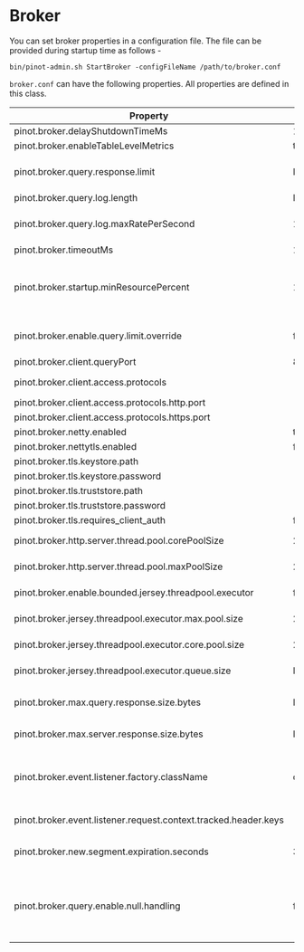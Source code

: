 # Broker

You can set broker properties in a configuration file. The file can be provided during startup time as follows -

```
bin/pinot-admin.sh StartBroker -configFileName /path/to/broker.conf
```

`broker.conf` can have the following properties. All properties are defined in this class.

| Property                                                        | Default                                                               | Description                                                                                                                                                                                                                                                                                            |
| --------------------------------------------------------------- | --------------------------------------------------------------------- | ------------------------------------------------------------------------------------------------------------------------------------------------------------------------------------------------------------------------------------------------------------------------------------------------------ |
| pinot.broker.delayShutdownTimeMs                                | 10 seconds                                                            |                                                                                                                                                                                                                                                                                                        |
| pinot.broker.enableTableLevelMetrics                            | true                                                                  |                                                                                                                                                                                                                                                                                                        |
| pinot.broker.query.response.limit                               | Integer.MAX\_VALUE                                                    | When config `pinot.broker.enable.query.limit.override`is enabled, reset limit for selection query if it exceeds this value.                                                                                                                                                                            |
| pinot.broker.query.log.length                                   | Integer.MAX\_VALUE                                                    |                                                                                                                                                                                                                                                                                                        |
| pinot.broker.query.log.maxRatePerSecond                         | 10000.0                                                               | Maximum queries to be logged per second. Queries with exceptions, or take longer than 1 second are always logged.                                                                                                                                                                                      |
| pinot.broker.timeoutMs                                          | 10 seconds                                                            | Timeout for Broker Query in Milliseconds                                                                                                                                                                                                                                                               |
| pinot.broker.startup.minResourcePercent                         | 100                                                                   | Configuration to consider the broker ServiceStatus as being STARTED if the percent of resources (tables) that are ONLINE for this this broker has crossed the threshold percentage of the total number of tables that it is expected to serve                                                          |
| pinot.broker.enable.query.limit.override                        | false                                                                 | Configuration to enable Query LIMIT Override to protect Pinot Broker and Server from fetch too many records back.                                                                                                                                                                                      |
| pinot.broker.client.queryPort                                   | 8099                                                                  | Port to query broker via http (legacy)                                                                                                                                                                                                                                                                 |
| pinot.broker.client.access.protocols                            |                                                                       | Ingress protocols to query broker (http or https or http,https)                                                                                                                                                                                                                                        |
| pinot.broker.client.access.protocols.http.port                  |                                                                       | Port to query broker via http                                                                                                                                                                                                                                                                          |
| pinot.broker.client.access.protocols.https.port                 |                                                                       | Port to query broker via https                                                                                                                                                                                                                                                                         |
| pinot.broker.netty.enabled                                      | true                                                                  | Enable unsecured netty connections to pinot-server                                                                                                                                                                                                                                                     |
| pinot.broker.nettytls.enabled                                   | false                                                                 | Enable secured netty connections to pinot-server                                                                                                                                                                                                                                                       |
| pinot.broker.tls.keystore.path                                  |                                                                       | Path to broker TLS keystore                                                                                                                                                                                                                                                                            |
| pinot.broker.tls.keystore.password                              |                                                                       | keystore password                                                                                                                                                                                                                                                                                      |
| pinot.broker.tls.truststore.path                                |                                                                       | Path to broker TLS truststore                                                                                                                                                                                                                                                                          |
| pinot.broker.tls.truststore.password                            |                                                                       | truststore password                                                                                                                                                                                                                                                                                    |
| pinot.broker.tls.requires\_client\_auth                         | false                                                                 | toggle for requiring TLS client auth                                                                                                                                                                                                                                                                   |
| pinot.broker.http.server.thread.pool.corePoolSize               | 2 \* cores                                                            | Config for the thread-pool used by pinot-broker's http-server.                                                                                                                                                                                                                                         |
| pinot.broker.http.server.thread.pool.maxPoolSize                | 2 \* cores                                                            | Config for the thread-pool used by pinot-broker's http-server.                                                                                                                                                                                                                                         |
| pinot.broker.enable.bounded.jersey.threadpool.executor          | false                                                                 | Enable bounded Jersey thread-pool to handle async requests.                                                                                                                                                                                                                                            |
| pinot.broker.jersey.threadpool.executor.max.pool.size           | 2 \* cores                                                            | Config for the bounded Jersey thread-pool to handle async requests.                                                                                                                                                                                                                                    |
| pinot.broker.jersey.threadpool.executor.core.pool.size          | 2 \* cores                                                            | Config for the bounded Jersey thread-pool to handle async requests.                                                                                                                                                                                                                                    |
| pinot.broker.jersey.threadpool.executor.queue.size              | Integer.MAX\_VALUE                                                    | Config for the bounded Jersey thread-pool to handle async requests.                                                                                                                                                                                                                                    |
| pinot.broker.max.query.response.size.bytes                      | Long.MAX\_VALUE                                                       | Config indicating the maximum serialized response size across all servers for a query. This value is // equally divided across all servers processing the query.                                                                                                                                       |
| pinot.broker.max.server.response.size.bytes                     | Long.MAX\_VALUE                                                       | Config indicating the maximum length of the serialized response per server for a query.                                                                                                                                                                                                                |
| pinot.broker.event.listener.factory.className                   | org.apache.pinot.spi.eventlistener.query.NoOpBrokerQueryEventListener | Config indicating the event listener class that will be loaded during broker starter and the `onQueryCompletion` will be called post query completion. It is on the implementation of this method that user can improve query level observability in their system.                                     |
| pinot.broker.event.listener.request.context.tracked.header.keys |                                                                       | Comma separated string values indicating the request-headers which will be tracked by the event listener class.                                                                                                                                                                                        |
| pinot.broker.new.segment.expiration.seconds                     | 300 seconds (5 minutes)                                               | Config for broker to consider a new segment as an old segment and start tagging replica-group / instances as unavailable after this time period.                                                                                                                                                       |
| pinot.broker.query.enable.null.handling                         | false                                                                 | Config that allows enabling advanced null handling support for all queries by default (see [https://docs.pinot.apache.org/developers/advanced/null-value-support#advanced-null-handling-support](https://docs.pinot.apache.org/developers/advanced/null-value-support#advanced-null-handling-support)) |


